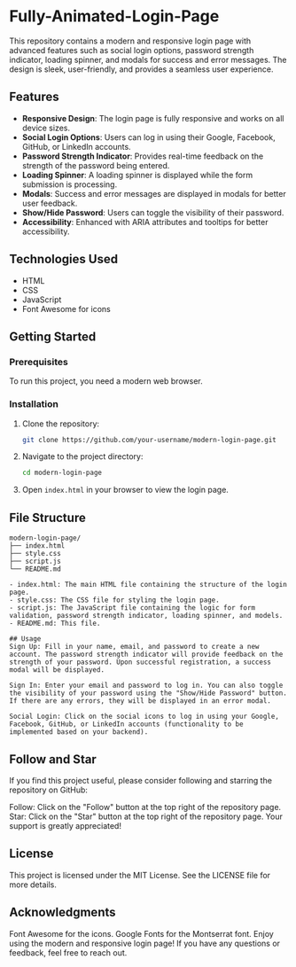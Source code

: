 # Fully-Animated-Login-Page

This repository contains a modern and responsive login page with advanced features such as social login options, password strength indicator, loading spinner, and modals for success and error messages. The design is sleek, user-friendly, and provides a seamless user experience.

## Features

- **Responsive Design**: The login page is fully responsive and works on all device sizes.
- **Social Login Options**: Users can log in using their Google, Facebook, GitHub, or LinkedIn accounts.
- **Password Strength Indicator**: Provides real-time feedback on the strength of the password being entered.
- **Loading Spinner**: A loading spinner is displayed while the form submission is processing.
- **Modals**: Success and error messages are displayed in modals for better user feedback.
- **Show/Hide Password**: Users can toggle the visibility of their password.
- **Accessibility**: Enhanced with ARIA attributes and tooltips for better accessibility.

## Technologies Used

- HTML
- CSS
- JavaScript
- Font Awesome for icons

## Getting Started

### Prerequisites

To run this project, you need a modern web browser.

### Installation

1. Clone the repository:
    ```bash
    git clone https://github.com/your-username/modern-login-page.git
    ```

2. Navigate to the project directory:
    ```bash
    cd modern-login-page
    ```

3. Open `index.html` in your browser to view the login page.

## File Structure

```plaintext
modern-login-page/
├── index.html
├── style.css
├── script.js
└── README.md

- index.html: The main HTML file containing the structure of the login page.
- style.css: The CSS file for styling the login page.
- script.js: The JavaScript file containing the logic for form validation, password strength indicator, loading spinner, and models.
- README.md: This file.

## Usage
Sign Up: Fill in your name, email, and password to create a new account. The password strength indicator will provide feedback on the strength of your password. Upon successful registration, a success modal will be displayed.

Sign In: Enter your email and password to log in. You can also toggle the visibility of your password using the "Show/Hide Password" button. If there are any errors, they will be displayed in an error modal.

Social Login: Click on the social icons to log in using your Google, Facebook, GitHub, or LinkedIn accounts (functionality to be implemented based on your backend).
```
## Follow and Star
If you find this project useful, please consider following and starring the repository on GitHub:

Follow: Click on the "Follow" button at the top right of the repository page.
Star: Click on the "Star" button at the top right of the repository page.
Your support is greatly appreciated!

## License
This project is licensed under the MIT License. See the LICENSE file for more details.

## Acknowledgments
Font Awesome for the icons.
Google Fonts for the Montserrat font.
Enjoy using the modern and responsive login page! If you have any questions or feedback, feel free to reach out.
